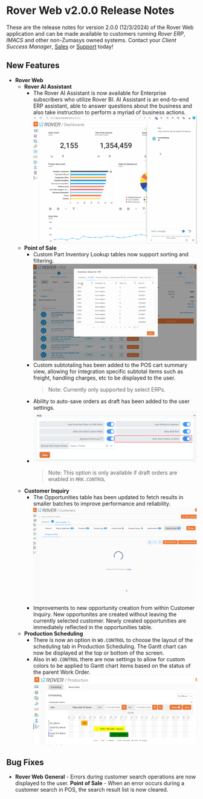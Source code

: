 # Rover Web v2.0.0 Release Notes

<badge text= "Version 2.0.0" vertical="middle" />

<PageHeader />

These are the release notes for version 2.0.0 (12/3/2024) of the Rover Web application and can be made available to customers running _Rover ERP_, _IMACS_ and other non-Zumasys owned systems. Contact your _Client Success Manager_, [Sales](mailto:sales@zumasys.com?subject=Rover%20Web%20v2.0.0) or [Support](mailto:help@zumasys.com?subject=Rover%20Web%20v2.0.0) today!

## New Features

- **Rover Web**
    - **Rover AI Assistant**
        - The Rover AI Assistant is now available for Enterprise subscribers who utilize Rover BI. AI Assistant is an end-to-end ERP assistant, able to answer questions about the business and also take instruction to perform a myriad of business actions.
        ![Rover AI Assistant](./rover-ai.gif)
    - **Point of Sale**
        - Custom Part Inventory Lookup tables now support sorting and filtering.
        ![POS INV Lookup Filters](./pos-inv-lookup-filter.gif)
        - Custom subtotaling has been added to the POS cart summary view, allowing for integration specific subtotal items such as freight, handling charges, etc to be displayed to the user.
          > Note: Currently only supported by select ERPs. 
        - Ability to auto-save orders as draft has been added to the user settings.
        - ![POS Auto Save Toggle](./pos-auto-save-toggle.png)
          > Note: This option is only available if draft orders are enabled in `MRK.CONTROL` 
    - **Customer Inquiry**
        - The Opportunities table has been updated to fetch results in smaller batches to improve performance and reliability.
        ![Opportunities Lazy Load](./opportunities-lazy-load.gif)
        - Improvements to new opportunity creation from within Customer Inquiry.  New opportunites are created without leaving the currently selected customer.  Newly created opportunities are immediately reflected in the opportunities table.
    - **Production Scheduling**
        - There is now an option in `WO.CONTROL` to choose the layout of the scheduling tab in Production Scheduling.  The Gantt chart can now be displayed at the top or bottom of the screen.
        - Also in `WO.CONTROL` there are now settings to allow for custom colors to be applied to Gantt chart items based on the status of the parent Work Order.
        ![Gantt Chart Colors](./chart-status-colors.png)


## Bug Fixes

- **Rover Web**
    **General**
        - Errors during customer search operations are now displayed to the user. 
    **Point of Sale**
        - When an error occurs during a customer search in POS, the search result list is now cleared.

